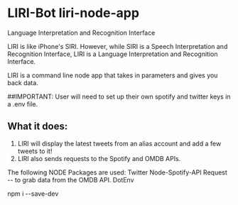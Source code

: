# LIRI-Bot   liri-node-app
Language Interpretation and Recognition Interface

LIRI is like iPhone's SIRI. However, while SIRI is a Speech Interpretation and Recognition Interface, LIRI is a Language Interpretation and Recognition Interface. 

LIRI is a command line node app that takes in parameters and gives you back data.

##IMPORTANT:
User will need to set up their own spotify and twitter keys in a .env file.

## What it does:
1. LIRI will display the latest tweets from an alias account and add a few tweets to it!
2. LIRI also sends requests to the Spotify and OMDB APIs. 

The following NODE Packages are used:
Twitter
Node-Spotify-API
Request -- to grab data from the OMDB API.
DotEnv



npm i     --save-dev